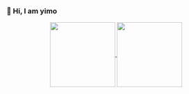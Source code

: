 ### 👋  Hi, I am yimo

<p align="center">
  <a href="https://github.com/yimogit">
    <img
      align="center"
      height="150em"
      src="https://github-readme-stats.vercel.app/api?username=yimogit&show_icons=true&theme=vue"
    />
  </a>
  <a href="https://github.com/yimogit">
    <img
      align="center"
      height="150em"
      src="https://github-readme-stats.vercel.app/api/top-langs/?username=yimogit&layout=compact"
    />
  </a>
</p>

